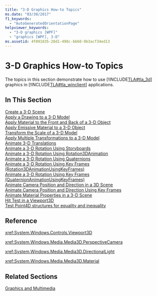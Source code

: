 ```yaml
---
title: "3-D Graphics How-to Topics"
ms.date: "03/30/2017"
f1_keywords: 
  - "AutoGeneratedOrientationPage"
helpviewer_keywords: 
  - "3-D graphics [WPF]"
  - "graphics [WPF], 3-D"
ms.assetid: 4f091835-28d1-498c-b660-9b3acf34ed13
---
```

# 3-D Graphics How-to Topics
The topics in this section demonstrate how to use [!INCLUDE[TLA#tla_3d](../../../../includes/tlasharptla-3d-md.md)] graphics in [!INCLUDE[TLA#tla_winclient](../../../../includes/tlasharptla-winclient-md.md)] applications.  
  
## In This Section  
 [Create a 3-D Scene](how-to-create-a-3-d-scene.md)  
 [Apply a Drawing to a 3-D Model](how-to-apply-a-drawing-to-a-3-d-model.md)  
 [Apply Material to the Front and Back of a 3-D Object](how-to-apply-material-to-the-front-and-back-of-a-3-d-object.md)  
 [Apply Emissive Material to a 3-D Object](how-to-apply-emissive-material-to-a-3-d-object.md)  
 [Transform the Scale of a 3-D Model](how-to-transform-the-scale-of-a-3-d-model.md)  
 [Apply Multiple Transformations to a 3-D Model](how-to-apply-multiple-transformations-to-a-3-d-model.md)  
 [Animate 3-D Translations](how-to-animate-3-d-translations.md)  
 [Animate a 3-D Rotation Using Storyboards](how-to-animate-a-3-d-rotation-using-storyboards.md)  
 [Animate a 3-D Rotation Using Rotation3DAnimation](how-to-animate-a-3-d-rotation-using-rotation3danimation.md)  
 [Animate a 3-D Rotation Using Quaternions](how-to-animate-a-3-d-rotation-using-quaternions.md)  
 [Animate a 3-D Rotation Using Key Frames (Rotation3DAnimationUsingKeyFrames)](how-to-animate-a-3-d-rotation-using-key-frames.md)  
 [Animate a 3-D Rotation Using Key Frames (QuaternionAnimationUsingKeyFrames)](animate-a-3-d-rotation-quaternionanimationusingkeyframes.md)  
 [Animate Camera Position and Direction in a 3D Scene](how-to-animate-camera-position-and-direction-in-a-3d-scene.md)  
 [Animate Camera Position and Direction Using Key Frames](how-to-animate-camera-position-and-direction-using-key-frames.md)  
 [Animate Material Properties in a 3-D Scene](how-to-animate-material-properties-in-a-3-d-scene.md)  
 [Hit Test in a Viewport3D](how-to-hit-test-in-a-viewport3d.md)  
 [Test Point4D structures for equality and inequality](how-to-test-point4d-structures-for-equality-and-inequality.md)  
  
## Reference  
 <xref:System.Windows.Controls.Viewport3D>  
  
 <xref:System.Windows.Media.Media3D.PerspectiveCamera>  
  
 <xref:System.Windows.Media.Media3D.DirectionalLight>  
  
 <xref:System.Windows.Media.Media3D.Material>  
  
## Related Sections  
 [Graphics and Multimedia](index.md)
